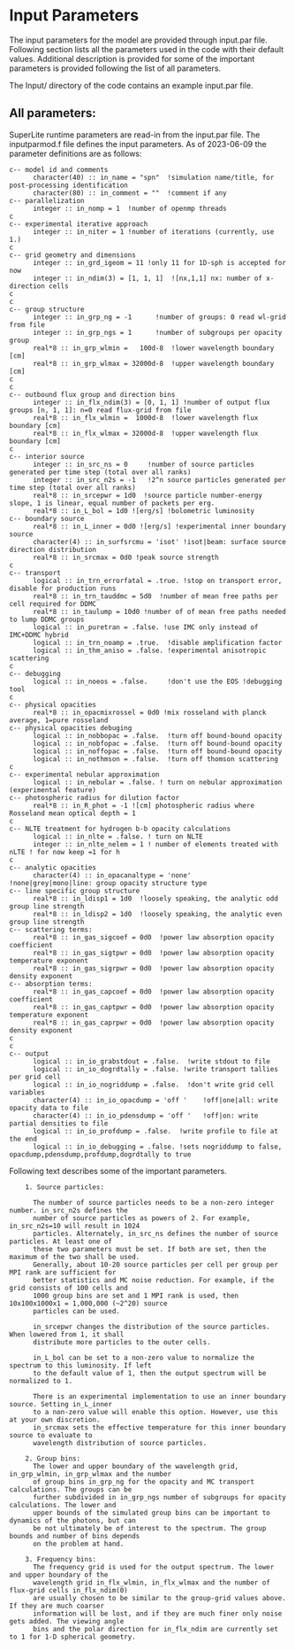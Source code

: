Input Parameters
================

The input parameters for the model are provided through input.par file.
Following section lists all the parameters used in the code with their default values.
Additional description is provided for some of the important parameters is provided following
the list of all parameters.

The Input/ directory of the code contains an example input.par file.


**All parameters:**
-------------------

SuperLite runtime parameters are read-in from the input.par file. The inputparmod.f file defines the input parameters. As of 2023-06-09 the parameter definitions are as follows:

    c-- model id and comments
          character(40) :: in_name = "spn"  !simulation name/title, for post-processing identification
          character(80) :: in_comment = ""  !comment if any
    c-- parallelization
          integer :: in_nomp = 1  !number of openmp threads
    c
    c-- experimental iterative approach
          integer :: in_niter = 1 !number of iterations (currently, use 1.)
    c
    c-- grid geometry and dimensions
          integer :: in_grd_igeom = 11 !only 11 for 1D-sph is accepted for now
          integer :: in_ndim(3) = [1, 1, 1]  ![nx,1,1] nx: number of x-direction cells
    c
    c
    c-- group structure
          integer :: in_grp_ng = -1      !number of groups: 0 read wl-grid from file
          integer :: in_grp_ngs = 1      !number of subgroups per opacity group
          real*8 :: in_grp_wlmin =   100d-8  !lower wavelength boundary [cm]
          real*8 :: in_grp_wlmax = 32000d-8  !upper wavelength boundary [cm]
    c
    c
    c-- outbound flux group and direction bins
          integer :: in_flx_ndim(3) = [0, 1, 1] !number of output flux groups [n, 1, 1]: n=0 read flux-grid from file
          real*8 :: in_flx_wlmin =  1000d-8  !lower wavelength flux boundary [cm]
          real*8 :: in_flx_wlmax = 32000d-8  !upper wavelength flux boundary [cm]
    c
    c-- interior source
          integer :: in_src_ns = 0     !number of source particles generated per time step (total over all ranks)
          integer :: in_src_n2s = -1   !2^n source particles generated per time step (total over all ranks)
          real*8 :: in_srcepwr = 1d0  !source particle number-energy slope, 1 is linear, equal number of packets per erg.
          real*8 :: in_L_bol = 1d0 ![erg/s] !bolometric luminosity
    c-- boundary source
          real*8 :: in_L_inner = 0d0 ![erg/s] !experimental inner boundary source
          character(4) :: in_surfsrcmu = 'isot' !isot|beam: surface source direction distribution
          real*8 :: in_srcmax = 0d0 !peak source strength
    c
    c-- transport
          logical :: in_trn_errorfatal = .true. !stop on transport error, disable for production runs
          real*8 :: in_trn_tauddmc = 5d0  !number of mean free paths per cell required for DDMC
          real*8 :: in_taulump = 10d0 !number of of mean free paths needed to lump DDMC groups
          logical :: in_puretran = .false. !use IMC only instead of IMC+DDMC hybrid
          logical :: in_trn_noamp = .true.  !disable amplification factor
          logical :: in_thm_aniso = .false. !experimental anisotropic scattering
    c
    c-- debugging
          logical :: in_noeos = .false.     !don't use the EOS !debugging tool
    c
    c-- physical opacities
          real*8 :: in_opacmixrossel = 0d0 !mix rosseland with planck average, 1=pure rosseland
    c-- physical opacities debuging
          logical :: in_nobbopac = .false.  !turn off bound-bound opacity
          logical :: in_nobfopac = .false.  !turn off bound-bound opacity
          logical :: in_noffopac = .false.  !turn off bound-bound opacity
          logical :: in_nothmson = .false.  !turn off thomson scattering
    c
    c-- experimental nebular approximation
          logical :: in_nebular = .false. ! turn on nebular approximation (experimental feature)
    c-- photospheric radius for dilution factor
          real*8 :: in_R_phot = -1 ![cm] photospheric radius where Rosseland mean optical depth = 1
    c
    c-- NLTE treatment for hydrogen b-b opacity calculations
          logical :: in_nlte = .false. ! turn on NLTE
          integer :: in_nlte_nelem = 1 ! number of elements treated with nLTE ! for now keep =1 for h
    c
    c-- analytic opacities
          character(4) :: in_opacanaltype = 'none'    !none|grey|mono|line: group opacity structure type
    c-- line specific group structure
          real*8 :: in_ldisp1 = 1d0  !loosely speaking, the analytic odd group line strength
          real*8 :: in_ldisp2 = 1d0  !loosely speaking, the analytic even group line strength
    c-- scattering terms:
          real*8 :: in_gas_sigcoef = 0d0  !power law absorption opacity coefficient
          real*8 :: in_gas_sigtpwr = 0d0  !power law absorption opacity temperature exponent
          real*8 :: in_gas_sigrpwr = 0d0  !power law absorption opacity density exponent
    c-- absorption terms:
          real*8 :: in_gas_capcoef = 0d0  !power law absorption opacity coefficient
          real*8 :: in_gas_captpwr = 0d0  !power law absorption opacity temperature exponent
          real*8 :: in_gas_caprpwr = 0d0  !power law absorption opacity density exponent
    c
    c
    c-- output
          logical :: in_io_grabstdout = .false.  !write stdout to file
          logical :: in_io_dogrdtally = .false. !write transport tallies per grid cell
          logical :: in_io_nogriddump = .false.  !don't write grid cell variables
          character(4) :: in_io_opacdump = 'off '    !off|one|all: write opacity data to file
          character(4) :: in_io_pdensdump = 'off '   !off|on: write partial densities to file
          logical :: in_io_profdump = .false.  !write profile to file at the end
          logical :: in_io_debugging = .false. !sets nogriddump to false, opacdump,pdensdump,profdump,dogrdtally to true


Following text describes some of the important parameters.

        1. Source particles:

          The number of source particles needs to be a non-zero integer number. in_src_n2s defines the
          number of source particles as powers of 2. For example, in_src_n2s=10 will result in 1024
          particles. Alternately, in_src_ns defines the number of source particles. At least one of
          these two parameters must be set. If both are set, then the maximum of the two shall be used.
          Generally, about 10-20 source particles per cell per group per MPI rank are sufficient for
          better statistics and MC noise reduction. For example, if the grid consists of 100 cells and
          1000 group bins are set and 1 MPI rank is used, then 10x100x1000x1 = 1,000,000 (~2^20) source
          particles can be used.

          in_srcepwr changes the distribution of the source particles. When lowered from 1, it shall
          distribute more particles to the outer cells.

          in_L_bol can be set to a non-zero value to normalize the spectrum to this luminosity. If left
          to the default value of 1, then the output spectrum will be normalized to 1.

          There is an experimental implementation to use an inner boundary source. Setting in_L_inner
          to a non-zero value will enable this option. However, use this at your own discretion.
          in_srcmax sets the effective temperature for this inner boundary source to evaluate to
          wavelength distribution of source particles.

        2. Group bins:
          The lower and upper boundary of the wavelength grid, in_grp_wlmin, in_grp_wlmax and the number
          of group bins in_grp_ng for the opacity and MC transport calculations. The groups can be
          further subdivided in in_grp_ngs number of subgroups for opacity calculations. The lower and
          upper bounds of the simulated group bins can be important to dynamics of the photons, but can
          be not ultimately be of interest to the spectrum. The group bounds and number of bins depends
          on the problem at hand.

        3. Frequency bins:
          The frequency grid is used for the output spectrum. The lower and upper boundary of the
          wavelength grid in_flx_wlmin, in_flx_wlmax and the number of flux-grid cells in_flx_ndim(0)
          are usually chosen to be similar to the group-grid values above. If they are much coarser
          information will be lost, and if they are much finer only noise gets added. The viewing angle
          bins and the polar direction for in_flx_ndim are currently set to 1 for 1-D spherical geometry.
